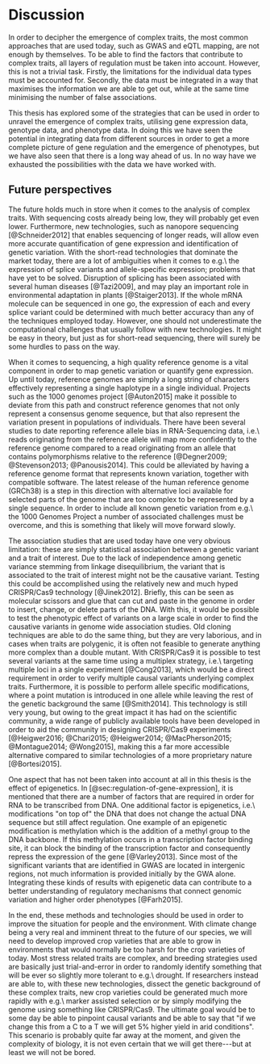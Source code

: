# Discussion

In order to decipher the emergence of complex traits, the most common approaches that are used today, such as GWAS and eQTL mapping, are not enough by themselves.
To be able to find the factors that contribute to complex traits, all layers of regulation must be taken into account.
However, this is not a trivial task.
Firstly, the limitations for the individual data types must be accounted for.
Secondly, the data must be integrated in a way that maximises the information we are able to get out, while at the same time minimising the number of false associations.

This thesis has explored some of the strategies that can be used in order to unravel the emergence of complex traits, utilising gene expression data, genotype data, and phenotype data.
In doing this we have seen the potential in integrating data from different sources in order to get a more complete picture of gene regulation and the emergence of phenotypes, but we have also seen that there is a long way ahead of us.
In no way have we exhausted the possibilities with the data we have worked with.

## Future perspectives

The future holds much in store when it comes to the analysis of complex traits.
With sequencing costs already being low, they will probably get even lower.
Furthermore, new technologies, such as nanopore sequencing [@Schneider2012] that enables sequencing of longer reads, will allow even more accurate quantification of gene expression and identification of genetic variation.
With the short-read technologies that dominate the market today, there are a lot of ambiguities when it comes to e.g.\ the expression of splice variants
and allele-specific expression; problems that have yet to be solved.
Disruption of splicing has been associated with several human diseases [@Tazi2009], and may play an important role in environmental adaptation in plants [@Staiger2013].
If the whole mRNA molecule can be sequenced in one go, the expression of each and every splice variant could be determined with much better accuracy than any of the techniques employed today.
However, one should not underestimate the computational challenges that usually follow with new technologies.
It might be easy in theory, but just as for short-read sequencing, there will surely be some hurdles to pass on the way.

When it comes to sequencing, a high quality reference genome is a vital component in order to map genetic variation or quantify gene expression.
Up until today, reference genomes are simply a long string of characters effectively representing a single haplotype in a single individual.
Projects such as the 1000 genomes project [@Auton2015] make it possible to deviate from this path and construct reference genomes that not only represent a consensus genome sequence, but that also represent the variation present in populations of individuals.
There have been several studies to date reporting reference allele bias in RNA-Sequencing data, i.e.\ reads originating from the reference allele will map more confidently to the reference genome compared to a read originating from an allele that contains polymorphisms relative to the reference [@Degner2009; @Stevenson2013; @Panousis2014].
This could be alleviated by having a reference genome format that represents known variation, together with compatible software.
The latest release of the human reference genome (GRCh38) is a step in this direction with alternative loci available for selected parts of the genome that are too complex to be represented by a single sequence.
In order to include all known genetic variation from e.g.\ the 1000 Genomes Project a number of associated challenges must be overcome, and this is something that likely will move forward slowly.

The association studies that are used today have one very obvious limitation: these are simply statistical association between a genetic variant and a trait of interest.
Due to the lack of independence among genetic variance stemming from linkage disequilibrium, the variant that is associated to the trait of interest might not be the causative variant.
Testing this could be accomplished using the relatively new and much hyped CRISPR/Cas9 technology [@Jinek2012].
Briefly, this can be seen as molecular scissors and glue that can cut and paste in the genome in order to insert, change, or delete parts of the DNA.
With this, it would be possible to test the phenotypic effect of variants on a large scale in order to find the causative variants in genome wide association studies.
Old cloning techniques are able to do the same thing, but they are very laborious, and in cases when traits are polygenic, it is often not feasible to generate anything more complex than a double mutant.
With CRISPR/Cas9 it is possible to test several variants at the same time using a multiplex strategy, i.e.\ targeting multiple loci in a single experiment [@Cong2013], which would be a direct requirement in order to verify multiple causal variants underlying complex traits.
Furthermore, it is possible to perform allele specific modifications, where a point mutation is introduced in one allele while leaving the rest of the genetic background the same [@Smith2014].
This technology is still very young, but owing to the great impact it has had on the scientific community, a wide range of publicly available tools have been developed in order to aid the community in designing CRISPR/Cas9 experiments [@Heigwer2016; @Chari2015; @Heigwer2014; @MacPherson2015; @Montague2014; @Wong2015], making this a far more accessible alternative compared to similar technologies of a more proprietary nature [@Bortesi2015].

One aspect that has not been taken into account at all in this thesis is the effect of epigenetics.
In [@sec:regulation-of-gene-expression], it is mentioned that there are a number of factors that are required in order for RNA to be transcribed from DNA.
One additional factor is epigenetics, i.e.\ modifications "on top of" the DNA that does not change the actual DNA sequence but still affect regulation.
One example of an epigenetic modification is methylation which is the addition of a methyl group to the DNA backbone.
If this methylation occurs in a transcription factor binding site, it can block the binding of the transcription factor and consequently repress the expression of the gene [@Varley2013].
Since most of the significant variants that are identified in GWAS are located in intergenic regions, not much information is provided initially by the GWA alone.
Integrating these kinds of results with epigenetic data can contribute to a better understanding of regulatory mechanisms that connect genomic variation and higher order phenotypes [@Farh2015].

In the end, these methods and technologies should be used in order to improve the situation for people and the environment.
With climate change being a very real and imminent threat to the future of our species, we will need to develop improved crop varieties that are able to grow in environments that would normally be too harsh for the crop varieties of today.
Most stress related traits are complex, and breeding strategies used are basically just trial-and-error in order to randomly identify something that will be ever so slightly more tolerant to e.g.\ drought.
If researchers instead are able to, with these new technologies, dissect the genetic background of these complex traits, new crop varieties could be generated much more rapidly with e.g.\ marker assisted selection or by simply modifying the genome using something like CRISPR/Cas9.
The ultimate goal would be to some day be able to pinpoint causal variants and be able to say that "if we change this from a C to a T we will get 5% higher yield in arid conditions".
This scenario is probably quite far away at the moment, and given the complexity of biology, it is not even certain that we will get there---but at least we will not be bored.

